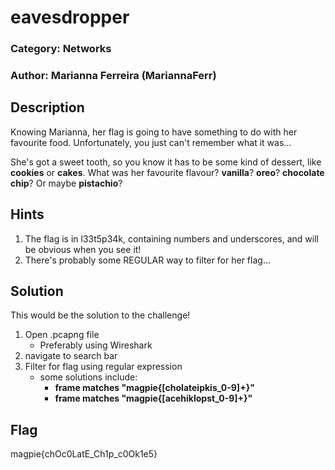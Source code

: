 # eavesdropper
### Category: Networks
### Author: Marianna Ferreira (MariannaFerr)

## Description
Knowing Marianna, her flag is going to have something to do with her favourite food. Unfortunately, you just can't remember what it was...

She's got a sweet tooth, so you know it has to be some kind of dessert, like **cookies** or **cakes**. What was her favourite flavour? **vanilla**? **oreo**? **chocolate chip**? Or maybe **pistachio**? 

## Hints
1. The flag is in l33t5p34k, containing numbers and underscores, and will be obvious when you see it!
2. There's probably some REGULAR way to filter for her flag...

## Solution
This would be the solution to the challenge!

1. Open .pcapng file
    * Preferably using Wireshark
2. navigate to search bar
3. Filter for flag using regular expression
    * some solutions include:
        * **frame matches "magpie{[cholateipkis_0-9]+}"**
        * **frame matches "magpie{[acehiklopst_0-9]+}"**

## Flag
magpie{chOc0LatE_Ch1p_c0Ok1e5}